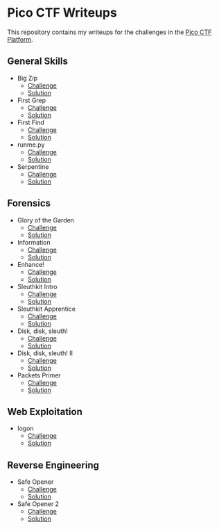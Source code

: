 # Pico CTF Writeups

This repository contains my writeups for the challenges in the [Pico CTF Platform](https://play.picoctf.org/practice).

## General Skills

- Big Zip
  - [Challenge](https://play.picoctf.org/practice/challenge/322)
  - [Solution](./general-skills/big-zip/README.md)
- First Grep
  - [Challenge](https://play.picoctf.org/practice/challenge/85)
  - [Solution](./general-skills/first-grep/README.md)
- First Find
  - [Challenge](https://play.picoctf.org/practice/challenge/320)
  - [Solution](./general-skills/first-find/README.md)
- runme.py
  - [Challenge](https://play.picoctf.org/practice/challenge/250)
  - [Solution](./general-skills/runme-py/README.md)
- Serpentine
  - [Challenge](https://play.picoctf.org/practice/challenge/251)
  - [Solution](./general-skills/serpentine/README.md)

## Forensics

- Glory of the Garden
  - [Challenge](https://play.picoctf.org/practice/challenge/44)
  - [Solution](./forensics/glory-of-the-garden/README.md)
- Information
  - [Challenge](https://play.picoctf.org/practice/challenge/186)
  - [Solution](./forensics/information/README.md)
- Enhance!
  - [Challenge](https://play.picoctf.org/practice/challenge/265)
  - [Solution](./forensics/enhance/README.md)
- Sleuthkit Intro
  - [Challenge](https://play.picoctf.org/practice/challenge/301)
  - [Solution](./forensics/sleuthkit-intro/README.md)
- Sleuthkit Apprentice
  - [Challenge](https://play.picoctf.org/practice/challenge/300)
  - [Solution](./forensics/sleuthkit-apprentice/README.md)
- Disk, disk, sleuth!
  - [Challenge](https://play.picoctf.org/practice/challenge/113)
  - [Solution](./forensics/disk-disk-sleuth/README.md)
- Disk, disk, sleuth! II
  - [Challenge](https://play.picoctf.org/practice/challenge/137)
  - [Solution](./forensics/disk-disk-sleuth-ii/README.md)
- Packets Primer
  - [Challenge](https://play.picoctf.org/practice/challenge/286)
  - [Solution](./forensics/packets-primer/README.md)

## Web Exploitation

- logon
  - [Challenge](https://play.picoctf.org/practice/challenge/46)
  - [Solution](./web-exploitation/logon/README.md)

## Reverse Engineering

- Safe Opener
  - [Challenge](https://play.picoctf.org/practice/challenge/294)
  - [Solution](./reverse-engineering/safe-opener/README.md)
- Safe Opener 2
  - [Challenge](https://play.picoctf.org/practice/challenge/375)
  - [Solution](./reverse-engineering/safe-opener-2/README.md)
